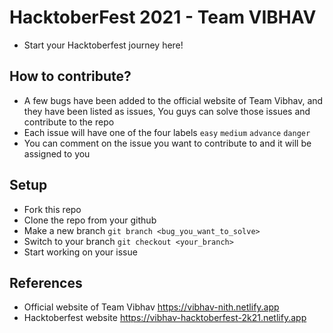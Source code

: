 # HacktoberFest 2021 - Team VIBHAV
- Start your Hacktoberfest journey here!

## How to contribute?
- A few bugs have been added to the official website of Team Vibhav, and they have been listed as issues, You guys can solve those issues and contribute to the repo
- Each issue will have one of the four labels `easy`  `medium`  `advance` `danger`
- You can comment on the issue you want to contribute to and it will be assigned to you

## Setup
- Fork this repo
- Clone the repo from your github
- Make a new branch `git branch <bug_you_want_to_solve>`
- Switch to your branch `git checkout <your_branch>`
- Start working on your issue

## References
- Official website of Team Vibhav https://vibhav-nith.netlify.app
- Hacktoberfest website https://vibhav-hacktoberfest-2k21.netlify.app
